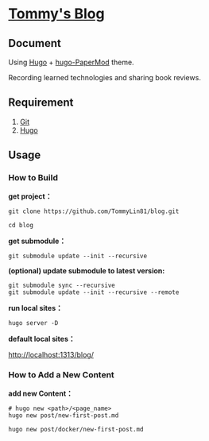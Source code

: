 # [Tommy's Blog](https://blog.tommylin.tech/)

## Document

Using [Hugo](https://gohugo.io/getting-started/installing/) + [hugo-PaperMod](https://github.com/adityatelange/hugo-PaperMod/tree/master) theme.

Recording learned technologies and sharing book reviews.

## Requirement

1. [Git](https://git-scm.com/downloads)
2. [Hugo](https://gohugo.io/getting-started/installing/)

## Usage

### How to Build

**get project：**

```shell
git clone https://github.com/TommyLin81/blog.git

cd blog
```

**get submodule：**

```shell
git submodule update --init --recursive
```

**(optional) update submodule to latest version:**

```shell
git submodule sync --recursive
git submodule update --init --recursive --remote
```

**run local sites：**

```shell
hugo server -D
```

**default local sites：**

<http://localhost:1313/blog/>

### How to Add a New Content

**add new Content：**

```shell
# hugo new <path>/<page_name>
hugo new post/new-first-post.md

hugo new post/docker/new-first-post.md
```
